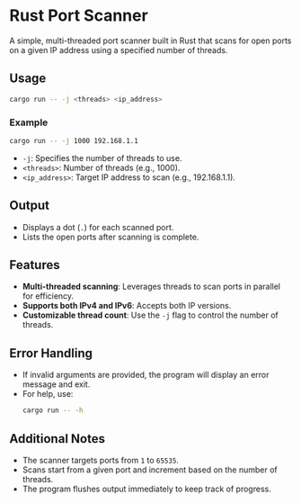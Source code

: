 # Rust Port Scanner

A simple, multi-threaded port scanner built in Rust that scans for open ports on a given IP address using a specified number of threads.

## Usage

```bash
cargo run -- -j <threads> <ip_address>
```

### Example
```bash
cargo run -- -j 1000 192.168.1.1
```

- `-j`: Specifies the number of threads to use.  
- `<threads>`: Number of threads (e.g., 1000).  
- `<ip_address>`: Target IP address to scan (e.g., 192.168.1.1).

## Output
- Displays a dot (`.`) for each scanned port.  
- Lists the open ports after scanning is complete.

## Features
- **Multi-threaded scanning**: Leverages threads to scan ports in parallel for efficiency.  
- **Supports both IPv4 and IPv6**: Accepts both IP versions.  
- **Customizable thread count**: Use the `-j` flag to control the number of threads.

## Error Handling
- If invalid arguments are provided, the program will display an error message and exit.
- For help, use:
  ```bash
  cargo run -- -h
  ```

## Additional Notes
- The scanner targets ports from `1` to `65535`.
- Scans start from a given port and increment based on the number of threads.
- The program flushes output immediately to keep track of progress.
